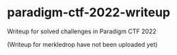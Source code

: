 # paradigm-ctf-2022-writeup
Writeup for solved challenges in Paradigm CTF 2022

(Writeup for merkledrop have not been uploaded yet)